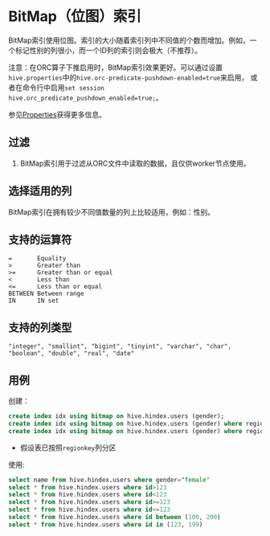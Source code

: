 
# BitMap（位图）索引

BitMap索引使用位图。索引的大小随着索引列中不同值的个数而增加。例如，一个标记性别的列很小，而一个ID列的索引则会极大（不推荐）。

注意：在ORC算子下推启用时，BitMap索引效果更好。可以通过设置`hive.properties`中的`hive.orc-predicate-pushdown-enabled=true`来启用，
或者在命令行中启用`set session hive.orc_predicate_pushdown_enabled=true;`。

参见[Properties](../admin/properties.md)获得更多信息。

## 过滤

1. BitMap索引用于过滤从ORC文件中读取的数据，且仅供worker节点使用。

## 选择适用的列

BitMap索引在拥有较少不同值数量的列上比较适用，例如：性别。

## 支持的运算符

    =       Equality
    >       Greater than
    >=      Greater than or equal
    <       Less than
    <=      Less than or equal
    BETWEEN Between range
    IN      IN set
    
## 支持的列类型
    "integer", "smallint", "bigint", "tinyint", "varchar", "char", "boolean", "double", "real", "date"

## 用例

创建：
```sql
create index idx using bitmap on hive.hindex.users (gender);
create index idx using bitmap on hive.hindex.users (gender) where regionkey=1;
create index idx using bitmap on hive.hindex.users (gender) where regionkey in (3, 1);
```

* 假设表已按照`regionkey`列分区

使用:
```sql
select name from hive.hindex.users where gender="female"
select * from hive.hindex.users where id>123
select * from hive.hindex.users where id<123
select * from hive.hindex.users where id>=123
select * from hive.hindex.users where id<=123
select * from hive.hindex.users where id between (100, 200)
select * from hive.hindex.users where id in (123, 199)
```
